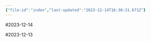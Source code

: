 ```yaml
---
{"file-id":"index","last-updated":"2023-12-14T16:30:31.671Z"}
---
```

#2023-12-14

#2023-12-13


<file-list></file-list>
